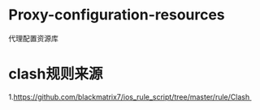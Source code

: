 # Proxy-configuration-resources 
代理配置资源库
# clash规则来源
1.https://github.com/blackmatrix7/ios_rule_script/tree/master/rule/Clash 
